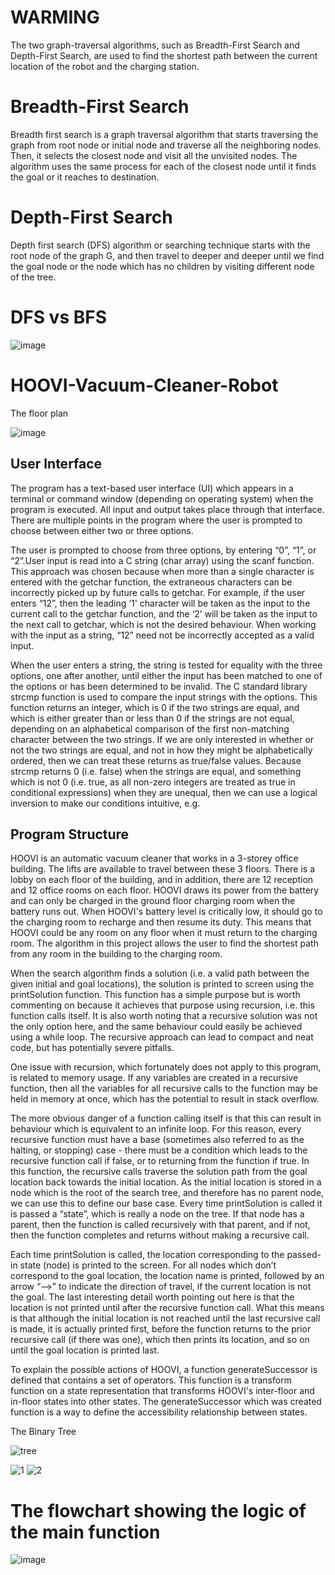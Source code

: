 # WARMING

The two graph-traversal algorithms, such as Breadth-First Search and Depth-First Search, are used to find the shortest path between the current location of the robot and the charging station.

# Breadth-First Search

Breadth first search is a graph traversal algorithm that starts traversing the graph from root node or initial node and traverse all the neighboring nodes. Then, it selects the closest node and visit all the unvisited nodes. The algorithm uses the same process for each of the closest node until it finds the goal or it reaches to destination.

# Depth-First Search

Depth first search (DFS) algorithm or searching technique starts with the root node of the graph G, and then travel to deeper and deeper until we find the goal node or the node which has no children by visiting different node of the tree.

# DFS vs BFS
![image](https://user-images.githubusercontent.com/76905667/182620015-ba53b7ad-3e95-4cc6-afd8-8dda643bfe0f.png)



# HOOVI-Vacuum-Cleaner-Robot
The floor plan

![image](https://user-images.githubusercontent.com/76905667/180611060-5617e08b-da6d-43ef-a1d0-ab6ee304090d.png)

## User Interface

The program has a text-based user interface (UI) which appears in a terminal or command window (depending on operating system) when the program is executed. All input and output takes place through that interface. There are multiple points in the program where the user is prompted to choose between either two or three options.

The user is prompted to choose from three options, by entering “0”, “1”, or “2”.User input is read into a C string (char array) using the scanf function. This approach was chosen because when more than a single character is entered with the getchar function, the extraneous characters can be incorrectly picked up by future calls to getchar. For example, if the user enters “12”, then the leading ‘1' character will be taken as the input to the current call to the getchar function, and the ‘2’ will be taken as the input to the next call to getchar, which is not the desired behaviour. When working with the input as a string, “12” need not be incorrectly accepted as a valid input.

When the user enters a string, the string is tested for equality with the three options, one after another, until either the input has been matched to one of the options or has been determined to be invalid. The C standard library strcmp function is used to compare the input strings with the options. This function returns an integer, which is 0 if the two strings are equal, and which is either greater than or less than 0 if the strings are not equal, depending on an alphabetical comparison
of the first non-matching character between the two strings. If we are only interested in whether or not the two strings are equal, and not in how they might be alphabetically ordered, then we can treat these returns as true/false values. Because strcmp returns 0 (i.e. false) when the strings are equal, and something which is not 0 (i.e. true, as all non-zero integers are treated as true in conditional expressions) when they are unequal, then we can use a logical inversion to make our conditions intuitive, e.g.

## Program Structure

HOOVI is an automatic vacuum cleaner that works in a 3-storey office building. The lifts are available to travel between these 3 floors. There is a lobby on each floor of the building, and in addition, there are 12 reception and 12 office rooms on each floor. HOOVI draws its power from the battery and can only be charged in the ground floor charging room when the battery runs out. When HOOVI's battery level is critically low, it should go to the charging room to recharge and then resume its duty. This means that HOOVI could be any room on any floor when it must return to the charging room. The algorithm in this project allows the user to find the shortest path from any room in the building to the charging room.

When the search algorithm finds a solution (i.e. a valid path between the given initial and goal locations), the solution is printed to screen using the printSolution function. This function has a simple purpose but is worth commenting on because it achieves that purpose using recursion, i.e. this function calls itself. It is also worth noting that a recursive solution was not the only option here, and the same behaviour could easily be achieved using a while loop. The recursive approach can lead to compact and neat code, but has potentially severe pitfalls.

One issue with recursion, which fortunately does not apply to this program, is related to memory usage. If any variables are created in a recursive function, then all the variables for all recursive calls to the function may be held in memory at once, which has the potential to result in stack overflow.

The more obvious danger of a function calling itself is that this can result in behaviour which is equivalent to an infinite loop. For this reason, every recursive function must have a base (sometimes also referred to as the halting, or stopping) case - there must be a condition which leads to the recursive function call if false, or to returning from the function if true. In this function, the recursive calls traverse the solution path from the goal location back towards the initial location. As the initial location is stored in a node which is the root of the search tree, and therefore has no parent node, we can use this to define our base case. Every time printSolution is called it is passed a “state”, which is really a node on the tree. If that node has a parent, then the function is called recursively with that parent, and if not, then the function completes and returns without making a recursive call. 

Each time printSolution is called, the location corresponding to the passed-in state (node) is printed to the screen. For all nodes which don’t correspond to the goal location, the location name is printed, followed by an arrow “—->” to indicate the direction of travel, if the current location is not the goal. The last interesting detail worth pointing out here is that the location is not printed until after the recursive function call. What this means is that although the initial location is not reached until the last recursive call is made, it is actually printed first, before the function returns to the prior recursive call (if there was one), which then prints its location, and so on until the goal location is printed last.

To explain the possible actions of HOOVI, a function generateSuccessor is defined that contains a set of operators. This function is a transform function on a state representation that transforms HOOVI's inter-floor and in-floor states into other states. The generateSuccessor which was created function is a way to define the accessibility relationship between states.

The Binary Tree

![tree](https://user-images.githubusercontent.com/76905667/182643316-d79076d7-7872-45b3-a173-85d5d3771d67.png)


![1](https://user-images.githubusercontent.com/76905667/180611167-71336fbe-f399-46f1-ab18-385b64bd11cf.png)
![2](https://user-images.githubusercontent.com/76905667/180611170-72c2e948-b274-4816-8019-00f7b1023a3f.png)

# The flowchart showing the logic of the main function

![image](https://user-images.githubusercontent.com/76905667/182635118-0d538cc8-f5d8-45fc-b744-9750fecedbff.png)
